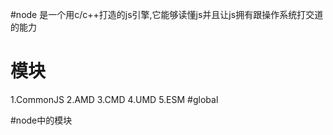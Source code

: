 #node
是一个用c/c++打造的js引擎,它能够读懂js并且让js拥有跟操作系统打交道的能力

# 模块
1.CommonJS
2.AMD
3.CMD
4.UMD
5.ESM
#global

#node中的模块